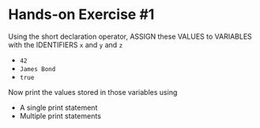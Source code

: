 # Hands-on Exercise #1

Using the short declaration operator, ASSIGN these VALUES to VARIABLES with the IDENTIFIERS `x` and `y` and `z`
* `42`
* `James Bond`
* `true`
  
Now print the values stored in those variables using
  * A single print statement
  * Multiple print statements